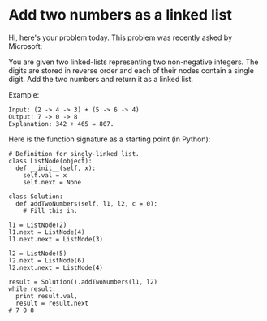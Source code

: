 # Add two numbers as a linked list

Hi, here's your problem today. This problem was recently asked by Microsoft:

You are given two linked-lists representing two non-negative integers. The digits are stored in reverse order and each of their nodes contain a single digit. Add the two numbers and return it as a linked list.

Example:

```
Input: (2 -> 4 -> 3) + (5 -> 6 -> 4)
Output: 7 -> 0 -> 8
Explanation: 342 + 465 = 807.
```

Here is the function signature as a starting point (in Python):

```
# Definition for singly-linked list.
class ListNode(object):
  def __init__(self, x):
    self.val = x
    self.next = None

class Solution:
  def addTwoNumbers(self, l1, l2, c = 0):
    # Fill this in.

l1 = ListNode(2)
l1.next = ListNode(4)
l1.next.next = ListNode(3)

l2 = ListNode(5)
l2.next = ListNode(6)
l2.next.next = ListNode(4)

result = Solution().addTwoNumbers(l1, l2)
while result:
  print result.val,
  result = result.next
# 7 0 8
```